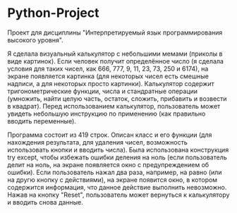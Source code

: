 # Python-Project
Проект для дисциплины "Интерпретируемый язык программирования высокого уровня".

Я сделала визуальный калькулятор с небольшими мемами (приколы в виде картинок). Если человек получит определённое число (я сделала условия для таких чисел, как 666, 777, 9, 11, 23, 73, 250 и 6174), на экране появляется картинка (для некоторых чисел есть смешные надписи, а для некоторых просто картинки). Калькулятор содержит тригонометрические функции, числа и стандратные операции (умножить, найти целую часть, остаток, сложить, прибавить и возвести в квадрат). Перед использованием калькулятор, пользователь может увидеть небольшую инструкцию по применению (как правильно вводить переменные).

Программа состоит из 419 строк. Описан класс и его функции (для нахождения результата, для удаления чисел, возможность использовать кнопки и вводить числа). Была использована конструкция try except, чтобы избежать ошибки деления на ноль (если пользователь делит на ноль, на экране появляется окно с предупреждением об ошибки). Если пользователь нажал два раза, например, на равно (или на другю кнопку с действиями), на экране появится окно, в котором содержится информация, что данное действие выполнить невозможно. Нажав на кнопку "Reset", пользователь может вернуться к калькулятору и вводить снова данные.
